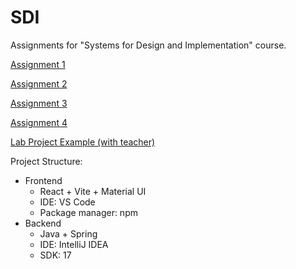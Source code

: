 # SDI

Assignments for "Systems for Design and Implementation" course.

[Assignment 1](/docs/Assignment1.md)

[Assignment 2](/docs/Assignment2.md)

[Assignment 3](/docs/Assignment3.md)

[Assignment 4](/docs/Assignment4.md)

[Lab Project Example (with teacher)](https://github.com/cinnamonbreakfast/mpp24/tree/feature/sockets_and_stores)

Project Structure:
- Frontend
  - React + Vite + Material UI
  - IDE: VS Code
  - Package manager: npm
- Backend
  - Java + Spring
  - IDE: IntelliJ IDEA
  - SDK: 17
